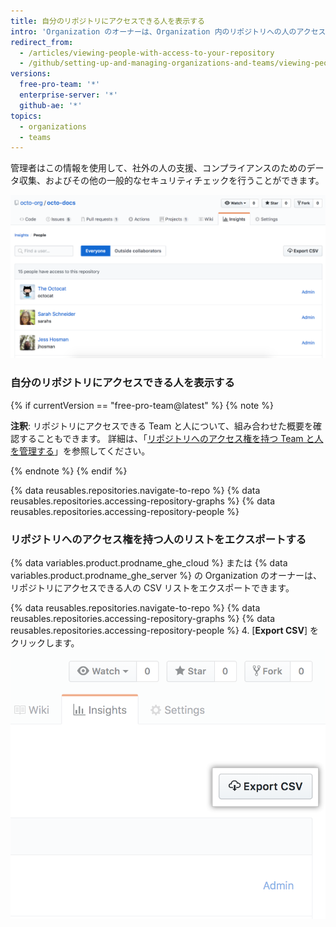 ```yaml
---
title: 自分のリポジトリにアクセスできる人を表示する
intro: 'Organization のオーナーは、Organization 内のリポジトリへの人のアクセスを表示できます。 {% data variables.product.prodname_ghe_cloud %} または {% data variables.product.prodname_ghe_server %} を使用して、Organization のオーナーは、リポジトリにアクセスできる人の CSV リストをエクスポートすることもできます。'
redirect_from:
  - /articles/viewing-people-with-access-to-your-repository
  - /github/setting-up-and-managing-organizations-and-teams/viewing-people-with-access-to-your-repository
versions:
  free-pro-team: '*'
  enterprise-server: '*'
  github-ae: '*'
topics:
  - organizations
  - teams
---
```

管理者はこの情報を使用して、社外の人の支援、コンプライアンスのためのデータ収集、およびその他の一般的なセキュリティチェックを行うことができます。

![リポジトリユーザの権限リスト](/assets/images/help/repository/repository-permissions-list.png)

### 自分のリポジトリにアクセスできる人を表示する

{% if currentVersion == "free-pro-team@latest" %}
{% note %}

**注釈**: リポジトリにアクセスできる Team と人について、組み合わせた概要を確認することもできます。 詳細は、「[リポジトリへのアクセス権を持つ Team と人を管理する](/github/administering-a-repository/managing-teams-and-people-with-access-to-your-repository)」を参照してください。

{% endnote %}
{% endif %}

{% data reusables.repositories.navigate-to-repo %}
{% data reusables.repositories.accessing-repository-graphs %}
{% data reusables.repositories.accessing-repository-people %}

### リポジトリへのアクセス権を持つ人のリストをエクスポートする

{% data variables.product.prodname_ghe_cloud %} または {% data variables.product.prodname_ghe_server %} の Organization のオーナーは、リポジトリにアクセスできる人の CSV リストをエクスポートできます。

{% data reusables.repositories.navigate-to-repo %}
{% data reusables.repositories.accessing-repository-graphs %}
{% data reusables.repositories.accessing-repository-people %}
4. [**Export CSV**] をクリックします。 ![リポジトリサイドバーの人タブ](/assets/images/help/repository/export-repository-permissions.png)

